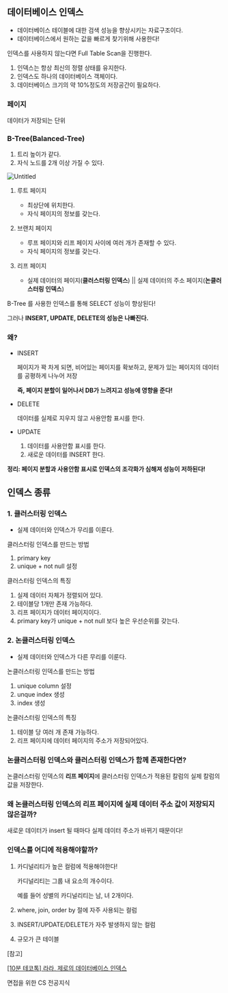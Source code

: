 ## 데이터베이스 인덱스

- 데이터베이스 테이블에 대한 검색 성능을 향상시키는 자료구조이다.
- 데이터베이스에서 원하는 값을 빠르게 찾기위해 사용한다!

인덱스를 사용하지 않는다면 Full Table Scan을 진행한다.

1. 인덱스는 항상 최신의 정렬 상태를 유지한다.
2. 인덱스도 하나의 데이터베이스 객체이다.
3. 데이터베이스 크기의 약 10%정도의 저장공간이 필요하다.

### 페이지

데이터가 저장되는 단위

### B-Tree(Balanced-Tree)

1. 트리 높이가 같다.
2. 자식 노드를 2개 이상 가질 수 있다.

![Untitled](https://github.com/SoftwareMaestro-Backend-Study/cs-study/assets/79205414/9ea8559c-1754-4b1b-9bd0-37e86f40b385)


1. 루트 페이지
    - 최상단에 위치한다.
    - 자식 페이지의 정보를 갖는다.
    
2. 브랜치 페이지 
    - 루프 페이지와 리프 페이지 사이에 여러 개가 존재할 수 있다.
    - 자식 페이지의 정보를 갖는다.

1. 리프 페이지
    - 실제 데이터의 페이지(**클러스터링 인덱스**) || 실제 데이터의 주소 페이지(**논클러스터링 인덱스**)

B-Tree 를 사용한 인덱스를 통해 SELECT 성능이 향상된다! 

그러나 **INSERT, UPDATE, DELETE의 성능은 나빠진다.**

### 왜?

- INSERT
    
    페이지가 꽉 차게 되면, 비어있는 페이지를 확보하고, 문제가 있는 페이지의 데이터를 공평하게 나누어 저장
    
    **즉, 페이지 분할이 일어나서 DB가 느려지고 성능에 영향을 준다!**
    
- DELETE
    
    데이터를 실제로 지우지 않고 사용안함 표시를 한다.
    
- UPDATE
    1. 데이터를 사용안함 표시를 한다.
    2. 새로운 데이터를 INSERT 한다.

**정리: 페이지 분할과 사용안함 표시로 인덱스의 조각화가 심해져 성능이 저하된다!**

## 인덱스 종류

### 1. 클러스터링 인덱스

- 실제 데이터와 인덱스가 무리를 이룬다.

클러스터링 인덱스를 만드는 방법 

1. primary key
2. unique + not null  설정

클러스터링 인덱스의 특징

1. 실제 데이터 자체가 정렬되어 있다.
2. 테이블당 1개만 존재 가능하다.
3. 리프 페이지가 데이터 페이지이다.
4. primary key가 unique + not null 보다 높은 우선순위를 갖는다.

### 2. 논클러스터링 인덱스

- 실제 데이터와 인덱스가 다른 무리를 이룬다.

논클러스터링 인덱스를 만드는 방법 

1. unique column 설정
2. unque index 생성
3. index 생성

논클러스터링 인덱스의 특징

1. 테이블 당 여러 개 존재 가능하다.
2. 리프 페이지에 데이터 페이지의 주소가 저장되어있다.

### 논클러스터링 인덱스와 클러스터링 인덱스가 함께 존재한다면?

논클러스터링 인덱스의 **리프 페이지**에 클러스터링 인덱스가 적용된 칼럼의 실제 칼럼의 값을 저장한다.

### 왜 논클러스터링 인덱스의 리프 페이지에 실제 데이터 주소 값이 저장되지 않은걸까?

새로운 데이터가 insert 될 때마다 실제 데이터 주소가 바뀌기 때문이다!

### 인덱스를 어디에 적용해야할까?

1. 카디널리티가 높은 컬럼에 적용해야한다!
    
    카디널리티는 그룹 내 요소의 개수이다. 
    
    예를 들어 성별의 카디널리티는 남, 녀 2개이다.
    
2. where, join, order by 절에 자주 사용되는 컬럼
3. INSERT/UPDATE/DELETE가 자주 발생하지 않는 컬럼
4. 규모가 큰 테이블


[참고]

[[10분 테코톡] 라라, 제로의 데이터베이스 인덱스](https://www.youtube.com/watch?v=edpYzFgHbqs)

면접을 위한 CS 전공지식 
